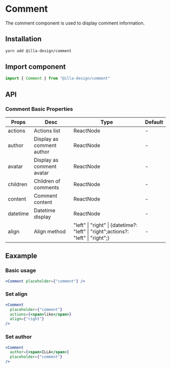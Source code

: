 # Comment

The comment component is used to display comment information.

## Installation

```bash
yarn add @illa-design/comment
```

## Import component

```jsx
import { Comment } from "@illa-design/comment"
```

## API

### Comment Basic Properties

| Props    | Desc                      | Type                                                         | Default |
| -------- | ------------------------- | ------------------------------------------------------------ | ------- |
| actions  | Actions list              | ReactNode                                                    | -       |
| author   | Display as comment author | ReactNode                                                    | -       |
| avatar   | Display as comment avatar | ReactNode                                                    | -       |
| children | Children of comments      | ReactNode                                                    | -       |
| content  | Comment content           | ReactNode                                                    | -       |
| datetime | Datetime display          | ReactNode                                                    | -       |
| align    | Align method              | "left" \| "right" \| {datetime?: "left" \| "right";actions?: "left" \| "right";} | -       |

## Eaxample

### Basic usage

```jsx
<Comment placeholder={"comment"} />
```

### Set align

```jsx
<Comment
  placeholder={"comment"}
  actions={<span>like</span>}
  align={"right"}
/>
```

### Set author

```jsx
<Comment
  author={<span>ILLA</span>}
  placeholder={"comment"}
/>
```
